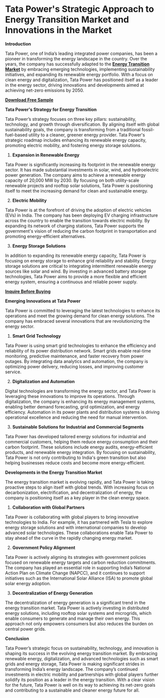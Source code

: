 # Tata Power's Strategic Approach to Energy Transition Market and Innovations in the Market

**Introduction**

Tata Power, one of India’s leading integrated power companies, has been a pioneer in transforming the energy landscape in the country. Over the years, the company has successfully adapted to the **[Energy Transition Market](https://www.nextmsc.com/report/energy-transition-market-ep2965)** by embracing emerging technologies, implementing sustainability initiatives, and expanding its renewable energy portfolio. With a focus on clean energy and digitalization, Tata Power has positioned itself as a leader in the energy sector, driving innovations and developments aimed at achieving net-zero emissions by 2050.

**[Download Free Sample](https://www.nextmsc.com/energy-transition-market-ep2965/request-sample)**

**Tata Power's Strategy for Energy Transition**

Tata Power’s strategy focuses on three key pillars: sustainability, technology, and growth through diversification. By aligning itself with global sustainability goals, the company is transforming from a traditional fossil-fuel-based utility to a cleaner, greener energy provider. Tata Power's strategic roadmap includes enhancing its renewable energy capacity, promoting electric mobility, and fostering energy storage solutions.

1.	**Expansion in Renewable Energy**

Tata Power is significantly increasing its footprint in the renewable energy sector. It has made substantial investments in solar, wind, and hydroelectric power generation. The company aims to achieve a renewable energy capacity of 20,000 MW by 2030. By focusing on both utility-scale renewable projects and rooftop solar solutions, Tata Power is positioning itself to meet the increasing demand for clean and sustainable energy.

2.	**Electric Mobility**

Tata Power is at the forefront of driving the adoption of electric vehicles (EVs) in India. The company has been deploying EV charging infrastructure across the country to enable the transition towards electric mobility. By expanding its network of charging stations, Tata Power supports the government's vision of reducing the carbon footprint in transportation and promoting energy-efficient alternatives.

3.	**Energy Storage Solutions**

In addition to expanding its renewable energy capacity, Tata Power is focusing on energy storage to enhance grid reliability and stability. Energy storage solutions are critical to integrating intermittent renewable energy sources like solar and wind. By investing in advanced battery storage technologies, Tata Power aims to provide a more flexible and efficient energy system, ensuring a continuous and reliable power supply.

**[Inquire Before Buying](https://www.nextmsc.com/energy-transition-market-ep2965/inquire-before-buying)** 

**Emerging Innovations at Tata Power**

Tata Power is committed to leveraging the latest technologies to enhance its operations and meet the growing demand for clean energy solutions. The company has embraced several innovations that are revolutionizing the energy sector.

1.	**Smart Grid Technology**

Tata Power is using smart grid technologies to enhance the efficiency and reliability of its power distribution network. Smart grids enable real-time monitoring, predictive maintenance, and faster recovery from power outages. By integrating data analytics and automation, the company is optimizing power delivery, reducing losses, and improving customer service.

2.	**Digitalization and Automation**

Digital technologies are transforming the energy sector, and Tata Power is leveraging these innovations to improve its operations. Through digitalization, the company is enhancing its energy management systems, enabling better demand forecasting, grid optimization, and energy efficiency. Automation in its power plants and distribution systems is driving operational excellence and reducing the need for manual intervention.

3.	**Sustainable Solutions for Industrial and Commercial Segments**

Tata Power has developed tailored energy solutions for industrial and commercial customers, helping them reduce energy consumption and their carbon footprint. These solutions include energy audits, energy-efficient products, and renewable energy integration. By focusing on sustainability, Tata Power is not only contributing to India's green transition but also helping businesses reduce costs and become more energy-efficient.

**Developments in the Energy Transition Market**

The energy transition market is evolving rapidly, and Tata Power is taking proactive steps to align itself with global trends. With increasing focus on decarbonization, electrification, and decentralization of energy, the company is positioning itself as a key player in the clean energy space.

1.	**Collaboration with Global Partners**

Tata Power is collaborating with global players to bring innovative technologies to India. For example, it has partnered with Tesla to explore energy storage solutions and with international companies to develop advanced solar technologies. These collaborations enable Tata Power to stay ahead of the curve in the rapidly changing energy market.

2.	**Government Policy Alignment**

Tata Power is actively aligning its strategies with government policies focused on renewable energy targets and carbon reduction commitments. The company has played an essential role in supporting India’s National Action Plan on Climate Change (NAPCC), and it continues to support initiatives such as the International Solar Alliance (ISA) to promote global solar energy adoption.

3.	**Decentralization of Energy Generation**

The decentralization of energy generation is a significant trend in the energy transition market. Tata Power is actively investing in distributed energy solutions, including rooftop solar systems and microgrids, which enable consumers to generate and manage their own energy. This approach not only empowers consumers but also reduces the burden on central power grids.

**Conclusion**

Tata Power’s strategic focus on sustainability, technology, and innovation is shaping its success in the evolving energy transition market. By embracing renewable energy, digitalization, and advanced technologies such as smart grids and energy storage, Tata Power is making significant strides in transforming India’s energy landscape. The company’s continued investments in electric mobility and partnerships with global players further solidify its position as a leader in the energy transition. With a clear vision for the future, Tata Power is well on its way to achieving its net-zero goals and contributing to a sustainable and cleaner energy future for all.
 

